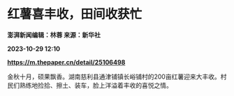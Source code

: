 # 红薯喜丰收，田间收获忙
**澎湃新闻编辑：林蓉 来源：新华社**

**2023-10-29 12:10**

**https://m.thepaper.cn/detail/25106498**

金秋十月，硕果飘香。湖南慈利县通津铺镇长峪铺村的200亩红薯迎来大丰收。村民们熟练地捡拾、擦土、装车，脸上洋溢着丰收的喜悦之情。